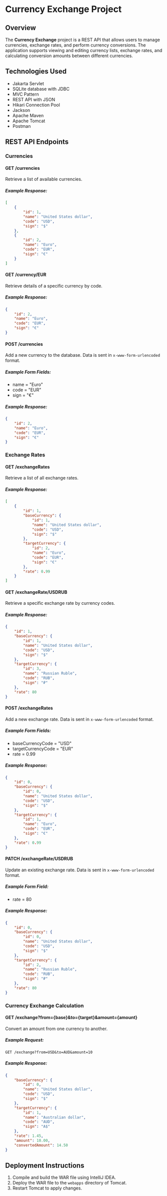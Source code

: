 # Currency Exchange Project

## Overview
The **Currency Exchange** project is a REST API that allows users to manage currencies, exchange rates, and perform currency conversions. The application supports viewing and editing currency lists, exchange rates, and calculating conversion amounts between different currencies.

## Technologies Used
- Jakarta Servlet
- SQLite database with JDBC
- MVC Pattern
- REST API with JSON
- Hikari Connection Pool
- Jackson
- Apache Maven
- Apache Tomcat
- Postman

## REST API Endpoints
### **Currencies**
#### **GET /currencies**
Retrieve a list of available currencies.
##### Example Response:
```json
[
    {
        "id": 1,
        "name": "United States dollar",
        "code": "USD",
        "sign": "$"
    },
    {
        "id": 2,
        "name": "Euro",
        "code": "EUR",
        "sign": "€"
    }
]
```

#### **GET /currency/EUR**
Retrieve details of a specific currency by code.
##### Example Response:
```json
{
    "id": 2,
    "name": "Euro",
    "code": "EUR",
    "sign": "€"
}
```

#### **POST /currencies**
Add a new currency to the database. Data is sent in `x-www-form-urlencoded` format.
##### Example Form Fields:
- name = "Euro"
- code = "EUR"
- sign = "€"
##### Example Response:
```json
{
    "id": 2,
    "name": "Euro",
    "code": "EUR",
    "sign": "€"
}
```

### **Exchange Rates**
#### **GET /exchangeRates**
Retrieve a list of all exchange rates.
##### Example Response:
```json
[
    {
        "id": 1,
        "baseCurrency": {
            "id": 1,
            "name": "United States dollar",
            "code": "USD",
            "sign": "$"
        },
        "targetCurrency": {
            "id": 2,
            "name": "Euro",
            "code": "EUR",
            "sign": "€"
        },
        "rate": 0.99
    }
]
```

#### **GET /exchangeRate/USDRUB**
Retrieve a specific exchange rate by currency codes.
##### Example Response:
```json
{
    "id": 1,
    "baseCurrency": {
        "id": 1,
        "name": "United States dollar",
        "code": "USD",
        "sign": "$"
    },
    "targetCurrency": {
        "id": 3,
        "name": "Russian Ruble",
        "code": "RUB",
        "sign": "₽"
    },
    "rate": 80
}
```

#### **POST /exchangeRates**
Add a new exchange rate. Data is sent in `x-www-form-urlencoded` format.
##### Example Form Fields:
- baseCurrencyCode = "USD"
- targetCurrencyCode = "EUR"
- rate = 0.99
##### Example Response:
```json
{
    "id": 0,
    "baseCurrency": {
        "id": 0,
        "name": "United States dollar",
        "code": "USD",
        "sign": "$"
    },
    "targetCurrency": {
        "id": 1,
        "name": "Euro",
        "code": "EUR",
        "sign": "€"
    },
    "rate": 0.99
}
```

#### **PATCH /exchangeRate/USDRUB**
Update an existing exchange rate. Data is sent in `x-www-form-urlencoded` format.
##### Example Form Field:
- rate = 80
##### Example Response:
```json
{
    "id": 0,
    "baseCurrency": {
        "id": 0,
        "name": "United States dollar",
        "code": "USD",
        "sign": "$"
    },
    "targetCurrency": {
        "id": 2,
        "name": "Russian Ruble",
        "code": "RUB",
        "sign": "₽"
    },
    "rate": 80
}
```

### **Currency Exchange Calculation**
#### **GET /exchange?from={base}&to={target}&amount={amount}**
Convert an amount from one currency to another.
##### Example Request:
`GET /exchange?from=USD&to=AUD&amount=10`
##### Example Response:
```json
{
    "baseCurrency": {
        "id": 0,
        "name": "United States dollar",
        "code": "USD",
        "sign": "$"
    },
    "targetCurrency": {
        "id": 1,
        "name": "Australian dollar",
        "code": "AUD",
        "sign": "A$"
    },
    "rate": 1.45,
    "amount": 10.00,
    "convertedAmount": 14.50
}
```

## Deployment Instructions
1. Compile and build the WAR file using IntelliJ IDEA.
2. Deploy the WAR file to the `webapps` directory of Tomcat.
3. Restart Tomcat to apply changes.
